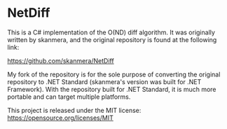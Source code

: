 # NetDiff

This is a C# implementation of the O(ND) diff algorithm. It was originally written by skanmera, and the original repository is found at the following link:

https://github.com/skanmera/NetDiff

My fork of the repository is for the sole purpose of converting the original repository to .NET Standard (skanmera's version was built for .NET Framework). With the repository built for .NET Standard, it is much more portable and can target multiple platforms.

This project is released under the MIT license: https://opensource.org/licenses/MIT
